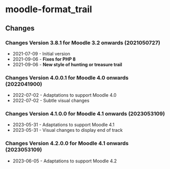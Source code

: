 moodle-format_trail
========================

Changes
-------
### Changes Version 3.8.1 for Moodle 3.2 onwards (2021050727)

* 2021-07-09 - Initial version
* 2021-09-06 - **Fixes for PHP 8**
* 2021-09-06 - **New style of hunting or treasure trail**

### Changes Version 4.0.0.1 for Moodle 4.0 onwards (2022041900)
* 2022-07-02 - Adaptations to support Moodle 4.0
* 2022-07-02 - Subtle visual changes

### Changes Version 4.1.0.0 for Moodle 4.1 onwards (2023053109)
* 2023-05-31 - Adaptations to support Moodle 4.1
* 2023-05-31 - Visual changes to display end of track

### Changes Version 4.2.0.0 for Moodle 4.1 onwards (2023053109)
* 2023-06-05 - Adaptations to support Moodle 4.2
